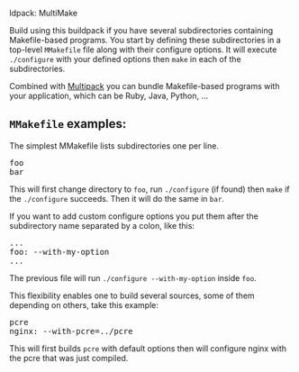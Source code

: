 ldpack: MultiMake

Build using this buildpack if you have several subdirectories containing Makefile-based programs. You start by defining these subdirectories in a top-level `MMakefile` file along
with their configure options. It will execute `./configure` with your defined options then `make`
in each of the subdirectories.

Combined with [Multipack](https://github.com/ddollar/heroku-buildpack-multi) you can bundle Makefile-based programs with your application, which can be Ruby, Java, Python, ...

## `MMakefile` examples:
The simplest MMakefile lists subdirectories one per line.
<pre>
foo
bar
</pre>
This will first change directory to `foo`, run `./configure` (if found) then `make` if the `./configure` succeeds. Then it will do the same in `bar`.

If you want to add custom configure options you put them after the subdirectory name separated by a colon, like this:

<pre>
...
foo: --with-my-option
...
</pre>
The previous file will run `./configure --with-my-option` inside `foo`.

This flexibility enables one to build several sources, some of them depending on others, take this example:
<pre>
pcre
nginx: --with-pcre=../pcre
</pre>
This will first builds `pcre` with default options then will configure nginx with the pcre that was just compiled.
</pre>

